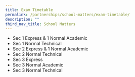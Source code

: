 ```yaml
---
title: Exam Timetable
permalink: /partnerships/school-matters/exam-timetable/
description: ""
third_nav_title: School Matters
---
```


*   Sec 1 Express & 1 Normal Academic
*   Sec 1 Normal Technical
*   Sec 2 Express & 1 Normal Academic
*   Sec 2 Normal Technical
*   Sec 3 Express
*   Sec 3 Normal Academic
*   Sec 3 Normal Technical